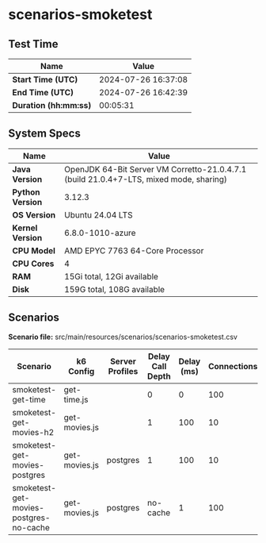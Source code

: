 # scenarios-smoketest

## Test Time

| **Name**                | **Value** |
|-------------------------|-----------|
| **Start Time (UTC)** | 2024-07-26 16:37:08 |
| **End Time (UTC)**   | 2024-07-26 16:42:39 |
| **Duration (hh:mm:ss)** | 00:05:31 |

## System Specs

| **Name**                | **Value** |
|-------------------------|-----------|
| **Java Version**        | OpenJDK 64-Bit Server VM Corretto-21.0.4.7.1 (build 21.0.4+7-LTS, mixed mode, sharing) |
| **Python Version**      | 3.12.3 |
| **OS Version**          | Ubuntu 24.04 LTS |
| **Kernel Version**      | 6.8.0-1010-azure |
| **CPU Model**           | AMD EPYC 7763 64-Core Processor |
| **CPU Cores**           | 4 |
| **RAM**                 | 15Gi total, 12Gi available |
| **Disk**                | 159G total, 108G available |

## Scenarios

**Scenario file:** src/main/resources/scenarios/scenarios-smoketest.csv

| Scenario | k6 Config | Server Profiles | Delay Call Depth | Delay (ms) | Connections | Requests per Second | Warmup Duration (s) | Test Duration (s) |
|----------|-----------|-----------------|------------------|------------|-------------|---------------------|---------------------|------------------|
| smoketest-get-time | get-time.js |  | 0 | 0 | 100 | 200 | 2 | 6 |
| smoketest-get-movies-h2 | get-movies.js |  | 1 | 100 | 10 | 10 | 0 | 6 |
| smoketest-get-movies-postgres | get-movies.js | postgres | 1 | 100 | 10 | 10 | 0 | 6 |
| smoketest-get-movies-postgres-no-cache | get-movies.js | postgres|no-cache | 1 | 100 | 10 | 10 | 0 | 6 |
